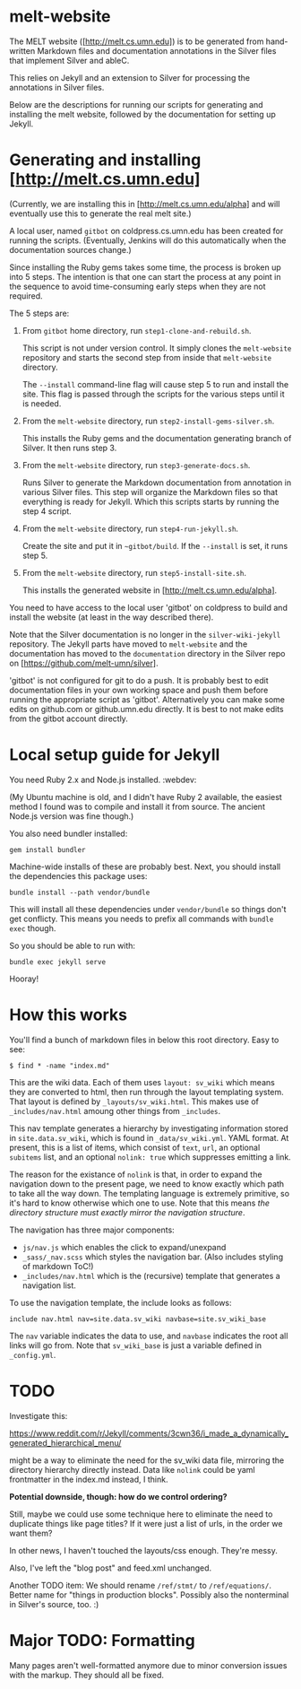 # melt-website

The MELT website ([http://melt.cs.umn.edu]) is to be generated from
hand-written Markdown files and documentation annotations in the
Silver files that implement Silver and ableC.

This relies on Jekyll and an extension to Silver for processing the
annotations in Silver files.  

Below are the descriptions for running our scripts for generating and
installing the melt website, followed by the documentation for setting
up Jekyll.

# Generating and installing [http://melt.cs.umn.edu]

(Currently, we are installing this in [http://melt.cs.umn.edu/alpha]
and will eventually use this to generate the real melt site.)

A local user, named ``gitbot`` on coldpress.cs.umn.edu has been created for
running the scripts.  (Eventually, Jenkins will do this automatically
when the documentation sources change.)

Since installing the Ruby gems takes some time, the process is broken
up into 5 steps.  The intention is that one can start the process at
any point in the sequence to avoid time-consuming early steps when
they are not required.

The 5 steps are:

1. From ``gitbot`` home directory, run ``step1-clone-and-rebuild.sh``.

   This script is not under version control.  It simply clones the
   ``melt-website`` repository and starts the second step from inside
   that ``melt-website`` directory.

   The ``--install`` command-line flag will cause step 5 to run and
   install the site.  This flag is passed through the scripts for the
   various steps until it is needed.

2. From the ``melt-website`` directory, run ``step2-install-gems-silver.sh``. 

   This installs the Ruby gems and the documentation generating branch
   of Silver.  It then runs step 3.

3. From the ``melt-website`` directory, run ``step3-generate-docs.sh``. 

   Runs Silver to generate the Markdown documentation from annotation
   in various Silver files.  This step will organize the Markdown
   files so that everything is ready for Jekyll.  Which this scripts
   starts by running the step 4 script.

4. From the ``melt-website`` directory, run ``step4-run-jekyll.sh``. 

   Create the site and put it in ``~gitbot/build``.  If the
   ``--install`` is set, it runs step 5.

5. From the ``melt-website`` directory, run ``step5-install-site.sh``. 

   This installs the generated website in
   [http://melt.cs.umn.edu/alpha].  

You need to have access to the local user 'gitbot' on coldpress to build and install the website (at least in the way described there).

Note that the Silver documentation is no longer in the `silver-wiki-jekyll` repository.  The Jekyll parts have moved to `melt-website` and the documentation has moved to the `documentation` directory in the Silver repo on [https://github.com/melt-umn/silver].

'gitbot' is not configured for git to do a push.  It is probably best to edit documentation files in your own working space and push them before running the appropriate script as 'gitbot'.  Alternatively you can make some edits on github.com or github.umn.edu directly.  It is best to not make edits from the gitbot account directly.
  

# Local setup guide for Jekyll

You need Ruby 2.x and Node.js installed. :webdev:

(My Ubuntu machine is old, and I didn't have Ruby 2 available, the easiest method I found was to compile and install it from source. The ancient Node.js version was fine though.)

You also need bundler installed:

    gem install bundler

Machine-wide installs of these are probably best. Next, you should install the dependencies this package uses:

    bundle install --path vendor/bundle

This will install all these dependencies under `vendor/bundle` so things don't get conflicty. This means you needs to prefix all commands with `bundle exec` though.

So you should be able to run with:

    bundle exec jekyll serve

Hooray!

# How this works

You'll find a bunch of markdown files in below this root directory. Easy to see:

    $ find * -name "index.md"

This are the wiki data. Each of them uses `layout: sv_wiki` which means they are converted to html, then run through the layout templating system. That layout is defined by `_layouts/sv_wiki.html`. This makes use of `_includes/nav.html` amoung other things from `_includes`.

This nav template generates a hierarchy by investigating information stored in `site.data.sv_wiki`, which is found in `_data/sv_wiki.yml`. YAML format. At present, this is a list of items, which consist of `text`, `url`, an optional `subitems` list, and an optional `nolink: true` which suppresses emitting a link.

The reason for the existance of `nolink` is that, in order to expand the navigation down to the present page, we need to know exactly which path to take all the way down. The templating language is extremely primitive, so it's hard to know otherwise which one to use. Note that this means *the directory structure must exactly mirror the navigation structure*.

The navigation has three major components:

* `js/nav.js` which enables the click to expand/unexpand
* `_sass/_nav.scss` which styles the navigation bar. (Also includes styling of markdown ToC!)
* `_includes/nav.html` which is the (recursive) template that generates a navigation list.

To use the navigation template, the include looks as follows:

    include nav.html nav=site.data.sv_wiki navbase=site.sv_wiki_base

The `nav` variable indicates the data to use, and `navbase` indicates the root all links will go from. Note that `sv_wiki_base` is just a variable defined in `_config.yml`.

# TODO

Investigate this:

https://www.reddit.com/r/Jekyll/comments/3cwn36/i_made_a_dynamically_generated_hierarchical_menu/

might be a way to eliminate the need for the sv_wiki data file, mirroring the directory hierarchy directly instead. Data like `nolink` could be yaml frontmatter in the index.md instead, I think.

**Potential downside, though: how do we control ordering?**

Still, maybe we could use some technique here to eliminate the need to duplicate things like page titles? If it were just a list of urls, in the order we want them?


In other news, I haven't touched the layouts/css enough. They're messy.

Also, I've left the "blog post" and feed.xml unchanged.

Another TODO item: We should rename `/ref/stmt/` to `/ref/equations/`. Better name for "things in production blocks". Possibly also the nonterminal in Silver's source, too. :)


# Major TODO: Formatting

Many pages aren't well-formatted anymore due to minor conversion issues with the markup. They should all be fixed.

